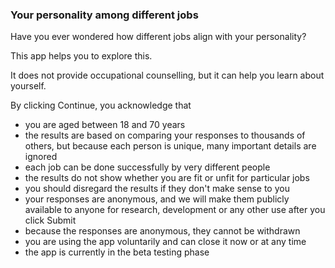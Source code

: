 ### Your personality among different jobs

Have you ever wondered how different jobs align with your personality?

This app helps you to explore this.

It does not provide occupational counselling, but it can help you learn about yourself.

By clicking Continue, you acknowledge that

* you are aged between 18 and 70 years
* the results are based on comparing your responses to thousands of others, but because each person is unique, many important details are ignored
* each job can be done successfully by very different people
* the results do not show whether you are fit or unfit for particular jobs
* you should disregard the results if they don't make sense to you
* your responses are anonymous, and we will make them publicly available to anyone for research, development or any other use after you click Submit
* because the responses are anonymous, they cannot be withdrawn
* you are using the app voluntarily and can close it now or at any time
* the app is currently in the beta testing phase